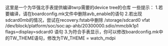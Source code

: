 这里是一个为华强北手表提供编译twrp需要的device tree的仓库
一些提示：
1.若要编译，请在boardconfig.mk文件中删除avb_enable的语句
2.若出现sdcard0mb的情况，尝试在recovery.fstab中删除
/storage/sdcard0     vfat     /dev/block/platform/soc/soc:ap-ahb/20300000.sdio/mmcblk1p1                flags=display=sdcard0
语句
3.为符合手表显示，你可以修改boardconfig.mk中的TW_THEME语句，修改为TW_THEME = watch_mdpi